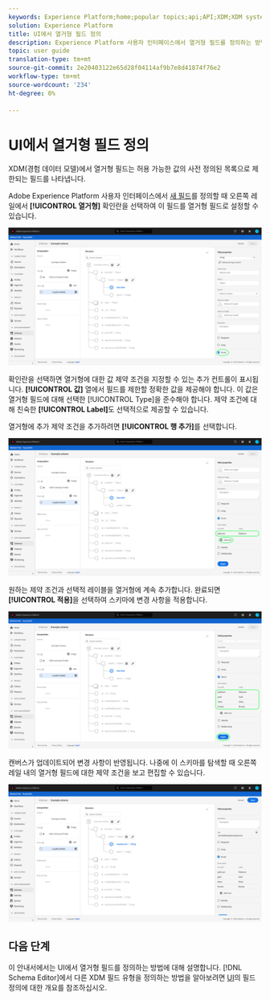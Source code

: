 ```yaml
---
keywords: Experience Platform;home;popular topics;api;API;XDM;XDM system;experience data model;data model;ui;workspace;enum;field;
solution: Experience Platform
title: UI에서 열거형 필드 정의
description: Experience Platform 사용자 인터페이스에서 열거형 필드를 정의하는 방법을 알아봅니다.
topic: user guide
translation-type: tm+mt
source-git-commit: 2e20403122e65d28f04114af9b7e8d41874f76e2
workflow-type: tm+mt
source-wordcount: '234'
ht-degree: 0%

---
```



# UI에서 열거형 필드 정의

XDM(경험 데이터 모델)에서 열거형 필드는 허용 가능한 값의 사전 정의된 목록으로 제한되는 필드를 나타냅니다.

Adobe Experience Platform 사용자 인터페이스에서 [새 필드](./overview.md#define)를 정의할 때 오른쪽 레일에서 **[!UICONTROL 열거형]** 확인란을 선택하여 이 필드를 열거형 필드로 설정할 수 있습니다.

![](../../images/ui/fields/special/enum.png)

확인란을 선택하면 열거형에 대한 값 제약 조건을 지정할 수 있는 추가 컨트롤이 표시됩니다. **[!UICONTROL 값]** 열에서 필드를 제한할 정확한 값을 제공해야 합니다. 이 값은 열거형 필드에 대해 선택한 [!UICONTROL Type]을 준수해야 합니다. 제약 조건에 대해 친숙한 **[!UICONTROL Label]**&#x200B;도 선택적으로 제공할 수 있습니다.

열거형에 추가 제약 조건을 추가하려면 **[!UICONTROL 행 추가]**&#x200B;를 선택합니다.

![](../../images/ui/fields/special/enum-add-row.png)

원하는 제약 조건과 선택적 레이블을 열거형에 계속 추가합니다. 완료되면 **[!UICONTROL 적용]**&#x200B;을 선택하여 스키마에 변경 사항을 적용합니다.

![](../../images/ui/fields/special/enum-configured.png)

캔버스가 업데이트되어 변경 사항이 반영됩니다. 나중에 이 스키마를 탐색할 때 오른쪽 레일 내의 열거형 필드에 대한 제약 조건을 보고 편집할 수 있습니다.

![](../../images/ui/fields/special/enum-applied.png)

## 다음 단계

이 안내서에서는 UI에서 열거형 필드를 정의하는 방법에 대해 설명합니다. [!DNL Schema Editor]에서 다른 XDM 필드 유형을 정의하는 방법을 알아보려면 [UI](./overview.md#special)의 필드 정의에 대한 개요를 참조하십시오.